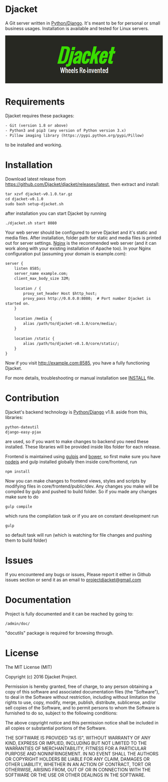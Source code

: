 # Djacket
A Git server written in [Python/Django](https://www.djangoproject.com/). It's meant to be for personal
or small business usages. Installation is available and tested for Linux servers.

<p align="center">
	<img src="index.png" alt="Index"/>
</p>


# Requirements
Djacket requires these packages:
```
- Git (version 1.8 or above)
- Python3 and pip3 (any version of Python version 3.x)
- Pillow imaging library (https://pypi.python.org/pypi/Pillow)
```
to be installed and working.


# Installation
Download latest release from https://github.com/Djacket/djacket/releases/latest, then extract and install:
```
tar xzvf djacket-v0.1.0.tar.gz
cd djacket-v0.1.0
sudo bash setup-djacket.sh
```
after installation you can start Djacket by running
```
./djacket.sh start 8080
```
Your web server should be configured to serve Djacket and it's static and media files. After installation, folder path for
static and media files is printed out for server settings. [Nginx](http://nginx.org/en/) is the recommended web server (and it can work along with your existing installation of Apache too).
In your Nginx configuration put (assuming your domain is example.com):
```
server {
	listen 8585;
	server_name example.com;
	client_max_body_size 32M;

	location / {
        proxy_set_header Host $http_host;
		proxy_pass http://0.0.0.0:8080;  # Port number Djacket is started on.
	}

    location /media {
        alias /path/to/djacket-v0.1.0/core/media/;
    }

    location /static {
        alias /path/to/djacket-v0.1.0/core/static/;
    }
}
```
Now if you visit http://example.com:8585, you have a fully functioning Djacket.


For more details, troubleshooting or manual installation see [INSTALL](./INSTALL.md) file.


# Contribution
Djacket's backend technology is [Python/Django](https://www.djangoproject.com/) v1.8. aside from this, libraries:
```
python-dateutil
django-easy-pjax
```
are used, so if you want to make changes to backend you need these installed. These libraries will be provided inside libs
folder for each release.

Frontend is maintained using [gulpjs](http://gulpjs.com/) and [bower](http://bower.io/), so first make sure you have
[nodejs](https://nodejs.org/en/) and gulp installed globally then inside core/frontend, run
```
npm install
```
Now you can make changes to frontend views, styles and scripts by modifying files in core/frontend/public/dev.
Any changes you make will be compiled by gulp and pushed to build folder. So if you made any changes make sure to do
```
gulp compile
```
which runs the compilation task or if you are on constant development run
```
gulp
```
so default task will run (which is watching for file changes and pushing them to build folder)


# Issues
If you encountered any bugs or issues, Please report it either in Github issues section or send it as
an email to [projectdjacket@gmail.com](mailto:projectdjacket@gmail.com)


# Documentation
Project is fully documented and it can be reached by going to:
```
/admin/doc/
```
"docutils" package is required for browsing through.


# License

The MIT License (MIT)

Copyright (c) 2016 Djacket Project.

Permission is hereby granted, free of charge, to any person obtaining a copy
of this software and associated documentation files (the "Software"), to deal
in the Software without restriction, including without limitation the rights
to use, copy, modify, merge, publish, distribute, sublicense, and/or sell
copies of the Software, and to permit persons to whom the Software is
furnished to do so, subject to the following conditions:

The above copyright notice and this permission notice shall be included in
all copies or substantial portions of the Software.

THE SOFTWARE IS PROVIDED "AS IS", WITHOUT WARRANTY OF ANY KIND, EXPRESS OR
IMPLIED, INCLUDING BUT NOT LIMITED TO THE WARRANTIES OF MERCHANTABILITY,
FITNESS FOR A PARTICULAR PURPOSE AND NONINFRINGEMENT. IN NO EVENT SHALL THE
AUTHORS OR COPYRIGHT HOLDERS BE LIABLE FOR ANY CLAIM, DAMAGES OR OTHER
LIABILITY, WHETHER IN AN ACTION OF CONTRACT, TORT OR OTHERWISE, ARISING FROM,
OUT OF OR IN CONNECTION WITH THE SOFTWARE OR THE USE OR OTHER DEALINGS IN THE SOFTWARE.
